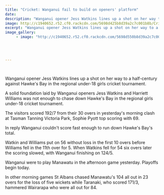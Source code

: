 ```yaml
---
title: "Cricket: Wanganui fail to build on openers' platform"
date: 
description: "Wanganui opener Jess Watkins lines up a shot on her way to a half-century against Hawke's Bay in the regional under-18 girls cricket tournament, Wanganui Chronicle article on 15/1/16..."
image: http://c1940652.r52.cf0.rackcdn.com/5698d425b8d39a2c7c001b8b/Cricket-J-Watkins-15.1.16.jpg
excerpt: "Wanganui opener Jess Watkins lines up a shot on her way to a half-century against Hawke's Bay in the regional under-18 girls cricket tournament, Wanganui Chronicle article on 15/1/16..."
image_gallery:
     - image: "http://c1940652.r52.cf0.rackcdn.com/5698d550b8d39a2c7c001b8d/Cricket-J-Watkins.H-Williams-15.1.16.jpg"
    
    
    
    
---
```


<p>&nbsp;</p>
<p>Wanganui opener Jess Watkins lines up a shot on her way to a half-century against Hawke's Bay in the regional under-18 girls cricket tournament.</p>
<p>A solid foundation laid by Wanganui openers Jess Watkins and Harriett Williams was not enough to chase down Hawke's Bay in the regional girls under-18 cricket tournament.</p>
<p>The visitors scored 192/7 from their 30 overs in yesterday's morning clash at Tasman Tanning Victoria Park, Sophie Pyott top scoring with 69.</p>
<p>In reply Wanganui couldn't score fast enough to run down Hawke's Bay's total.</p>
<p>Watkin and Williams put on 56 without loss in the first 10 overs before Williams fell in the 11th over for 5. When Watkins fell for 54 six overs later the scoring slowed, with Wanganui finishing on 124/5.</p>
<p>Wanganui were to play Manawatu in the afternoon game yesterday. Playoffs begin today.</p>
<p>In other morning games St Albans chased Manawatu's 104 all out in 23 overs for the loss of five wickets while Taranaki, who scored 171/3, hammered Wairarapa who were all out for 84.</p>
<p>&nbsp;</p>

